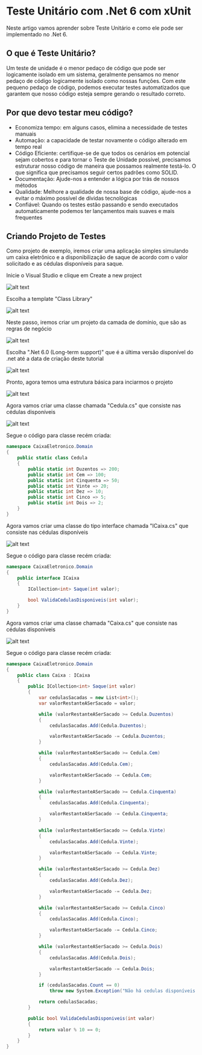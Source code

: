 # Teste Unitário com .Net 6 com xUnit

Neste artigo vamos aprender sobre Teste Unitário e como ele pode ser implementado no .Net 6.

## O que é Teste Unitário?

Um teste de unidade é o menor pedaço de código que pode ser logicamente isolado em um sistema, geralmente pensamos no menor pedaço de código logicamente isolado como nossas funções. Com este pequeno pedaço de código, podemos executar testes automatizados que garantem que nosso código esteja sempre gerando o resultado correto.

## Por que devo testar meu código?

* Economiza tempo: em alguns casos, elimina a necessidade de testes manuais
* Automação: a capacidade de testar novamente o código alterado em tempo real
* Código Eficiente: certifique-se de que todos os cenários em potencial sejam cobertos e para tornar o Teste de Unidade possível, precisamos estruturar nosso código de maneira que possamos realmente testá-lo. O que significa que precisamos seguir certos padrões como SOLID.
* Documentação: Ajude-nos a entender a lógica por trás de nossos métodos
* Qualidade: Melhore a qualidade de nossa base de código, ajude-nos a evitar o máximo possível de dívidas tecnológicas
* Confiável: Quando os testes estão passando e sendo executados automaticamente podemos ter lançamentos mais suaves e mais frequentes

## Criando Projeto de Testes

Como projeto de exemplo, iremos criar uma aplicação simples simulando um caixa eletrônico e a disponibilização de saque de acordo com o valor solicitado e as cédulas disponíveis para saque.

Inicie o Visual Studio e clique em Create a new project

<img src="images/img_001.png" alt="alt text" title="Title" />

Escolha a template "Class Library"

<img src="images/img_002.png" alt="alt text" title="Title" />

Neste passo, iremos criar um projeto da camada de domínio, que são as regras de negócio

<img src="images/img_003.png" alt="alt text" title="Title" />

Escolha ".Net 6.0 (Long-term support)" que é a última versão disponível do .net até a data de criação deste tutorial

<img src="images/img_004.png" alt="alt text" title="Title" />

Pronto, agora temos uma estrutura básica para inciarmos o projeto

<img src="images/img_005.png" alt="alt text" title="Title" />

Agora vamos criar uma classe chamada "Cedula.cs" que consiste nas cédulas disponíveis

<img src="images/img_006.png" alt="alt text" title="Title" />

Segue o código para classe recém criada:

```csharp
namespace CaixaEletronico.Domain
{
    public static class Cedula
    {
        public static int Duzentos => 200;
        public static int Cem => 100;
        public static int Cinquenta => 50;
        public static int Vinte => 20;
        public static int Dez => 10;
        public static int Cinco => 5;
        public static int Dois => 2;
    }
}
```

Agora vamos criar uma classe do tipo interface chamada "ICaixa.cs" que consiste nas cédulas disponíveis

<img src="images/img_007.png" alt="alt text" title="Title" />

Segue o código para classe recém criada:

```csharp
namespace CaixaEletronico.Domain
{
    public interface ICaixa
    {
        ICollection<int> Saque(int valor);

        bool ValidaCedulasDisponiveis(int valor);
    }
}
```

Agora vamos criar uma classe chamada "Caixa.cs" que consiste nas cédulas disponíveis

<img src="images/img_008.png" alt="alt text" title="Title" />

Segue o código para classe recém criada:

```csharp
namespace CaixaEletronico.Domain
{
    public class Caixa : ICaixa
    {
        public ICollection<int> Saque(int valor)
        {
            var cedulasSacadas = new List<int>();
            var valorRestanteASerSacado = valor;

            while (valorRestanteASerSacado >= Cedula.Duzentos)
            {
                cedulasSacadas.Add(Cedula.Duzentos);

                valorRestanteASerSacado -= Cedula.Duzentos;
            }

            while (valorRestanteASerSacado >= Cedula.Cem)
            {
                cedulasSacadas.Add(Cedula.Cem);

                valorRestanteASerSacado -= Cedula.Cem;
            }

            while (valorRestanteASerSacado >= Cedula.Cinquenta)
            {
                cedulasSacadas.Add(Cedula.Cinquenta);

                valorRestanteASerSacado -= Cedula.Cinquenta;
            }

            while (valorRestanteASerSacado >= Cedula.Vinte)
            {
                cedulasSacadas.Add(Cedula.Vinte);

                valorRestanteASerSacado -= Cedula.Vinte;
            }

            while (valorRestanteASerSacado >= Cedula.Dez)
            {
                cedulasSacadas.Add(Cedula.Dez);

                valorRestanteASerSacado -= Cedula.Dez;
            }

            while (valorRestanteASerSacado >= Cedula.Cinco)
            {
                cedulasSacadas.Add(Cedula.Cinco);

                valorRestanteASerSacado -= Cedula.Cinco;
            }

            while (valorRestanteASerSacado >= Cedula.Dois)
            {
                cedulasSacadas.Add(Cedula.Dois);

                valorRestanteASerSacado -= Cedula.Dois;
            }

            if (cedulasSacadas.Count == 0)
                throw new System.Exception("Não há cedulas disponíveis para o valor solicitado.");

            return cedulasSacadas;
        }

        public bool ValidaCedulasDisponiveis(int valor)
        {
            return valor % 10 == 0;
        }
    }
}
```